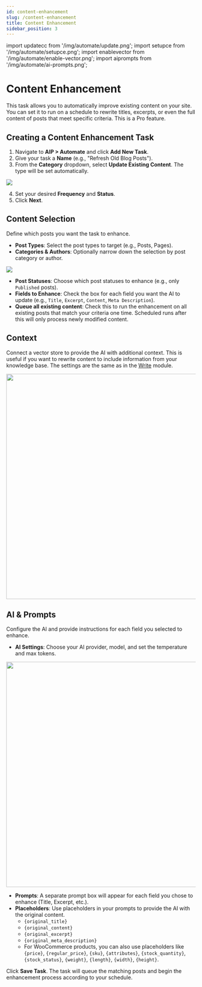 ```yaml
---
id: content-enhancement
slug: /content-enhancement
title: Content Enhancement
sidebar_position: 3
---
```


import updatecc from '/img/automate/update.png';
import setupce from '/img/automate/setupce.png';
import enablevector from '/img/automate/enable-vector.png';
import aiprompts from '/img/automate/ai-prompts.png';

# Content Enhancement

This task allows you to automatically improve existing content on your site. You can set it to run on a schedule to rewrite titles, excerpts, or even the full content of posts that meet specific criteria. This is a Pro feature.

## Creating a Content Enhancement Task

1.  Navigate to **AIP > Automate** and click **Add New Task**.
2.  Give your task a **Name** (e.g., "Refresh Old Blog Posts").
3.  From the **Category** dropdown, select **Update Existing Content**. The type will be set automatically.

<img src={updatecc} />

4.  Set your desired **Frequency** and **Status**.
5.  Click **Next**.

## Content Selection

Define which posts you want the task to enhance.

- **Post Types**: Select the post types to target (e.g., Posts, Pages).
- **Categories & Authors**: Optionally narrow down the selection by post category or author.

<img src={setupce} />

- **Post Statuses**: Choose which post statuses to enhance (e.g., only `Published` posts).
- **Fields to Enhance**: Check the box for each field you want the AI to update (e.g., `Title`, `Excerpt`, `Content`, `Meta Description`).
- **Queue all existing content**: Check this to run the enhancement on all existing posts that match your criteria one time. Scheduled runs after this will only process newly modified content.

## Context

Connect a vector store to provide the AI with additional context. This is useful if you want to rewrite content to include information from your knowledge base. The settings are the same as in the [Write](/docs/write/context) module.

<img src={enablevector} width="600" />

## AI & Prompts

Configure the AI and provide instructions for each field you selected to enhance.

- **AI Settings**: Choose your AI provider, model, and set the temperature and max tokens.

<img src={aiprompts} width="600"/>

- **Prompts**: A separate prompt box will appear for each field you chose to enhance (Title, Excerpt, etc.).
- **Placeholders**: Use placeholders in your prompts to provide the AI with the original content.
    - `{original_title}`
    - `{original_content}`
    - `{original_excerpt}`
    - `{original_meta_description}`
    - For WooCommerce products, you can also use placeholders like `{price}`, `{regular_price}`, `{sku}`, `{attributes}`, `{stock_quantity}`,`{stock_status}`, `{weight}`, `{length}`, `{width}`, `{height}`.

Click **Save Task**. The task will queue the matching posts and begin the enhancement process according to your schedule.